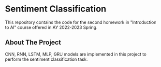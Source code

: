 # Sentiment Classification
This repository contains the code for the second homework in "Introduction to AI" course offered in AY 2022-2023 Spring.

## About The Project
CNN, RNN, LSTM, MLP, GRU models are implemented in this project to perform the sentiment classification task.
